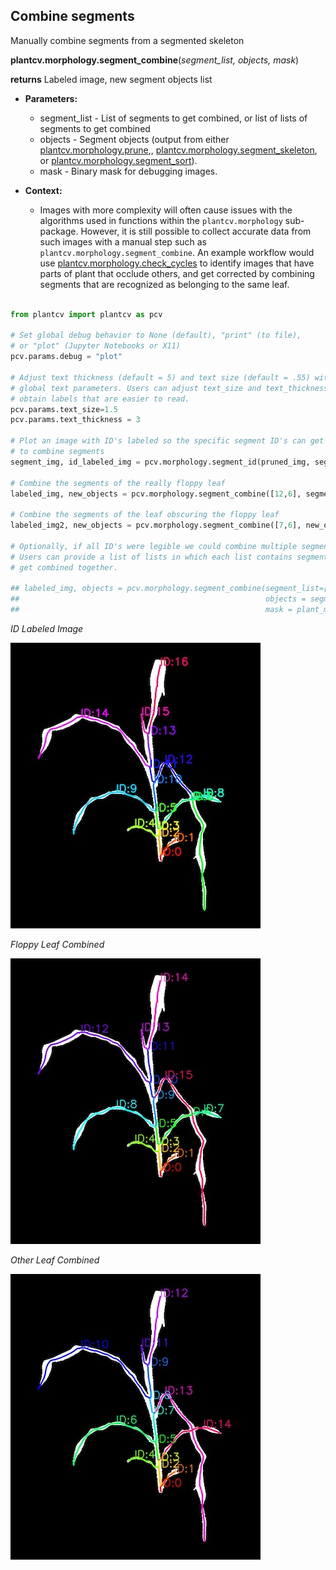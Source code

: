 ## Combine segments 

Manually combine segments from a segmented skeleton 

**plantcv.morphology.segment_combine**(*segment_list, objects, mask*)

**returns** Labeled image, new segment objects list 

- **Parameters:**
    - segment_list - List of segments to get combined, or list of lists of segments to get combined
    - objects - Segment objects (output from either [plantcv.morphology.prune](prune.md),,
    [plantcv.morphology.segment_skeleton](segment_skeleton.md), or
    [plantcv.morphology.segment_sort](segment_sort.md)).
    - mask - Binary mask for debugging images.

- **Context:**
    - Images with more complexity will often cause issues with the algorithms used in functions within the 
    `plantcv.morphology` sub-package. However, it is still possible to collect accurate data from such images
    with a manual step such as `plantcv.morphology.segment_combine`. An example workflow would use 
    [plantcv.morphology.check_cycles](check_cycles.md) to identify images that have parts of plant that occlude 
    others, and get corrected by combining segments that are recognized as belonging to the same leaf. 


```python

from plantcv import plantcv as pcv

# Set global debug behavior to None (default), "print" (to file), 
# or "plot" (Jupyter Notebooks or X11)
pcv.params.debug = "plot"

# Adjust text thickness (default = 5) and text size (default = .55) with the 
# global text parameters. Users can adjust text_size and text_thickness to 
# obtain labels that are easier to read. 
pcv.params.text_size=1.5
pcv.params.text_thickness = 3

# Plot an image with ID's labeled so the specific segment ID's can get used
# to combine segments 
segment_img, id_labeled_img = pcv.morphology.segment_id(pruned_img, segment_objects, mask)

# Combine the segments of the really floppy leaf
labeled_img, new_objects = pcv.morphology.segment_combine([12,6], segment_objects, mask)

# Combine the segments of the leaf obscuring the floppy leaf 
labeled_img2, new_objects = pcv.morphology.segment_combine([7,6], new_objects, mask)

# Optionally, if all ID's were legible we could combine multiple segments in one step. 
# Users can provide a list of lists in which each list contains segments that should 
# get combined together.  

## labeled_img, objects = pcv.morphology.segment_combine(segment_list=[[12,6,3], [11,10]],
##                                                       objects = segment_objects,
##                                                       mask = plant_mask)    

```

*ID Labeled Image*

![Screenshot](img/documentation_images/combine_segments/labeled_ids_img.jpg)

*Floppy Leaf Combined*

![Screenshot](img/documentation_images/combine_segments/combined_img.jpg)

*Other Leaf Combined*

![Screenshot](img/documentation_images/combine_segments/combined2_img.jpg)
